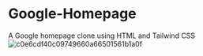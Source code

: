 # Google-Homepage
A Google homepage clone using HTML and Tailwind CSS
![c0e6cdf40c09749660a66501561b1a0f](https://github.com/Sweetzzzz/Google-Homepage/assets/59783225/23423ed2-f9d9-4a5d-b87d-c896e06e596d)
